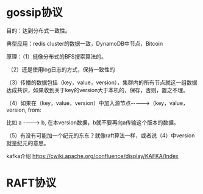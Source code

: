 # gossip协议

目的：达到分布式一致性。

典型应用：redis cluster的数据一致，DynamoDB中节点，Bitcoin

原理：（1）挺像分布式的BFS搜索算法的。

​            （2）还是使用log日志的方式，保持一致性的

​			（3）传播的数据包括（key，value，version），集群内的所有节点就这一组数据达成共识，如果收到关于key的version大于本机的，保存，否则，置之不理。

​              （4）如果在（key，value，version）中加入源节点----->（key，value，version,  from:

比如 a ----> b, 在本version数据，b就不要再向a传输这个版本的数据。

​              （5）有没有可能加一个纪元的东东？就像raft算法一样，或者说（4）中version就是纪元的意思。

 kafka介绍 https://cwiki.apache.org/confluence/display/KAFKA/Index

# RAFT协议

